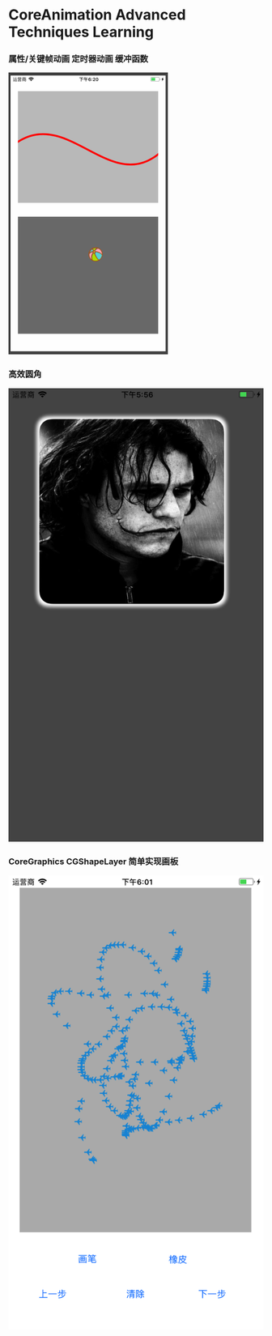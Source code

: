 # CoreAnimation Advanced Techniques Learning

### 属性/关键帧动画 定时器动画 缓冲函数

![animate](resource/animate.gif)

### 高效圆角

![radiusimage](resource/radiusimage.png)

### CoreGraphics CGShapeLayer 简单实现画板

![brush](resource/brush.png)



